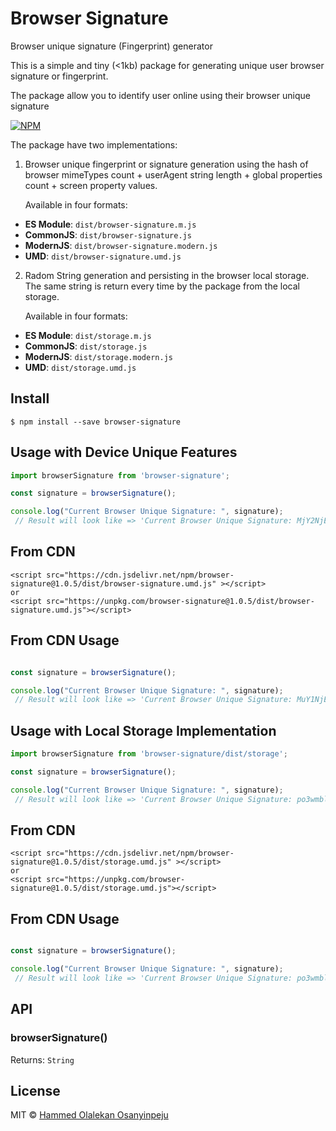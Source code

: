 # Browser Signature
Browser unique signature (Fingerprint) generator 

This is a simple and tiny (<1kb) package for generating unique user browser signature or fingerprint.

The package allow you to identify user online using their browser unique signature

[![NPM](https://img.shields.io/npm/v/browser-signature.svg)](https://www.npmjs.com/package/browser-signature)

The package have two implementations:

1. Browser unique fingerprint or signature generation using the hash of browser mimeTypes count + userAgent string length + global properties count + screen property values.

    Available in four formats:

* **ES Module**: `dist/browser-signature.m.js`
* **CommonJS**: `dist/browser-signature.js`
* **ModernJS**: `dist/browser-signature.modern.js`
* **UMD**: `dist/browser-signature.umd.js`


2. Radom String generation and persisting in the browser local storage. The same string is return every time by the package from the local storage. 

    Available in four formats:

* **ES Module**: `dist/storage.m.js`
* **CommonJS**: `dist/storage.js`
* **ModernJS**: `dist/storage.modern.js`
* **UMD**: `dist/storage.umd.js`

 

## Install

```
$ npm install --save browser-signature
```

## Usage with Device Unique Features

```js
import browserSignature from 'browser-signature';

const signature = browserSignature();

console.log("Current Browser Unique Signature: ", signature);
 // Result will look like => 'Current Browser Unique Signature: MjY2NjE4Z3AwMThnbXpvbw=='
```

## From CDN 
    
    <script src="https://cdn.jsdelivr.net/npm/browser-signature@1.0.5/dist/browser-signature.umd.js" ></script>
    or
    <script src="https://unpkg.com/browser-signature@1.0.5/dist/browser-signature.umd.js"></script>
    

## From CDN Usage

```js

const signature = browserSignature();

console.log("Current Browser Unique Signature: ", signature);
 // Result will look like => 'Current Browser Unique Signature: MuY1NjE9b3swpTknbXpvbw=='
```

## Usage with Local Storage Implementation

```js
import browserSignature from 'browser-signature/dist/storage';

const signature = browserSignature();

console.log("Current Browser Unique Signature: ", signature);
 // Result will look like => 'Current Browser Unique Signature: po3wmbl6ukeky165ydtaqjqgfn7865gertuxqeydlfn1jixt4idjzd'
```

## From CDN
    
    <script src="https://cdn.jsdelivr.net/npm/browser-signature@1.0.5/dist/storage.umd.js" ></script>
    or
    <script src="https://unpkg.com/browser-signature@1.0.5/dist/storage.umd.js"></script>
    

## From CDN Usage

```js

const signature = browserSignature();

console.log("Current Browser Unique Signature: ", signature);
 // Result will look like => 'Current Browser Unique Signature: po3wmbl6ukeky165ydtaqjqgfn7865gertuxqeydlfn1jixt4idjzd'
```

## API

### browserSignature()
Returns: `String`


## License

MIT © [Hammed Olalekan Osanyinpeju](https://successtar.github.io)
